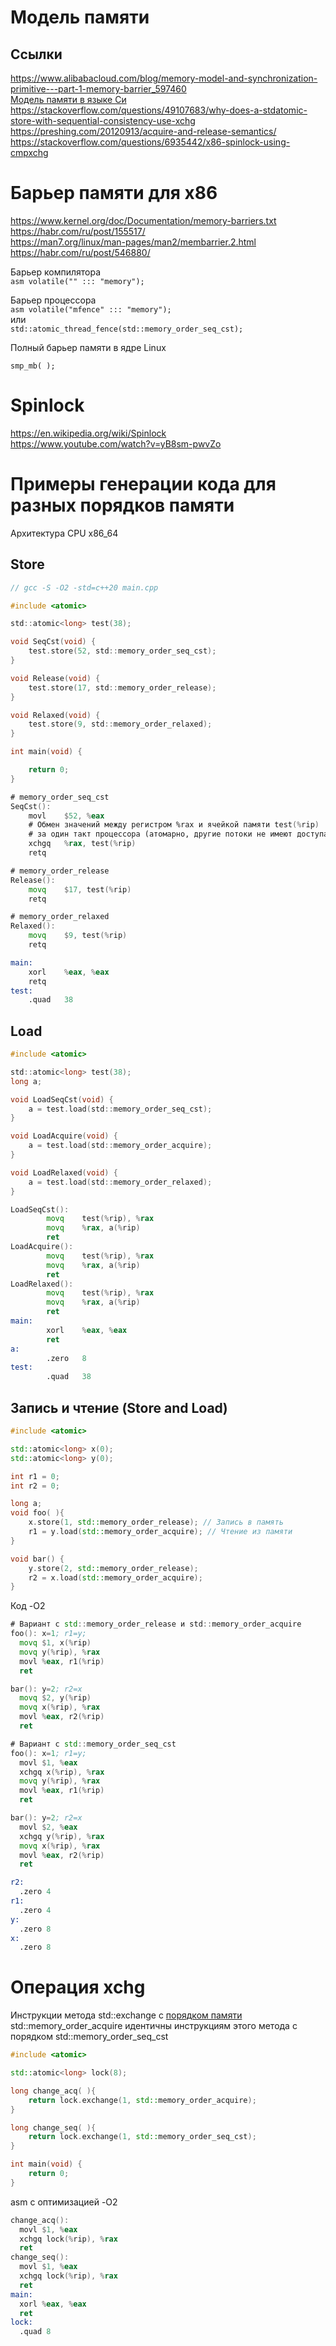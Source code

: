 # Модель памяти

## Ссылки
https://www.alibabacloud.com/blog/memory-model-and-synchronization-primitive---part-1-memory-barrier_597460  
[Модель памяти в языке Си](https://gcc.gnu.org/onlinedocs/gcc/_005f_005fatomic-Builtins.html#_005f_005fatomic-Builtins)  
https://stackoverflow.com/questions/49107683/why-does-a-stdatomic-store-with-sequential-consistency-use-xchg  
https://preshing.com/20120913/acquire-and-release-semantics/  
https://stackoverflow.com/questions/6935442/x86-spinlock-using-cmpxchg  

# Барьер памяти для x86
https://www.kernel.org/doc/Documentation/memory-barriers.txt  
https://habr.com/ru/post/155517/  
https://man7.org/linux/man-pages/man2/membarrier.2.html  
https://habr.com/ru/post/546880/  

Барьер компилятора  
```asm volatile("" ::: "memory");```  

Барьер процессора  
```asm volatile("mfence" ::: "memory");```  
или  
```std::atomic_thread_fence(std::memory_order_seq_cst);```

Полный барьер памяти в ядре Linux
```
smp_mb( );
```


# Spinlock
https://en.wikipedia.org/wiki/Spinlock  
https://www.youtube.com/watch?v=yB8sm-pwvZo  

# Примеры генерации кода для разных порядков памяти
Архитектура CPU x86_64
## Store
```c
// gcc -S -O2 -std=c++20 main.cpp

#include <atomic>

std::atomic<long> test(38);

void SeqCst(void) {
    test.store(52, std::memory_order_seq_cst);
}

void Release(void) {
    test.store(17, std::memory_order_release);
}

void Relaxed(void) {
    test.store(9, std::memory_order_relaxed);
}

int main(void) {

    return 0;
}
```
```asm
# memory_order_seq_cst
SeqCst():
    movl    $52, %eax
    # Обмен значений между регистром %rax и ячейкой памяти test(%rip)
    # за один такт процессора (атомарно, другие потоки не имеют доступа к ячейке памяти test).
    xchgq   %rax, test(%rip)
    retq

# memory_order_release
Release():
    movq    $17, test(%rip)
    retq

# memory_order_relaxed
Relaxed():
    movq    $9, test(%rip)
    retq

main:
    xorl    %eax, %eax
    retq
test:
    .quad   38
```
## Load
```c
#include <atomic>

std::atomic<long> test(38);
long a;

void LoadSeqCst(void) {
    a = test.load(std::memory_order_seq_cst);
}

void LoadAcquire(void) {
    a = test.load(std::memory_order_acquire);
}

void LoadRelaxed(void) {
    a = test.load(std::memory_order_relaxed);
}
```
```asm
LoadSeqCst():
        movq    test(%rip), %rax
        movq    %rax, a(%rip)
        ret
LoadAcquire():
        movq    test(%rip), %rax
        movq    %rax, a(%rip)
        ret
LoadRelaxed():
        movq    test(%rip), %rax
        movq    %rax, a(%rip)
        ret
main:
        xorl    %eax, %eax
        ret
a:
        .zero   8
test:
        .quad   38
```
## Запись и чтение (Store and Load)
```cpp
#include <atomic>

std::atomic<long> x(0);
std::atomic<long> y(0);

int r1 = 0;
int r2 = 0;

long a;
void foo( ){
    x.store(1, std::memory_order_release); // Запись в память
    r1 = y.load(std::memory_order_acquire); // Чтение из памяти
}

void bar() {
    y.store(2, std::memory_order_release);
    r2 = x.load(std::memory_order_acquire);
}
```
Код -O2
```asm
# Вариант с std::memory_order_release и std::memory_order_acquire
foo(): x=1; r1=y;
  movq $1, x(%rip)
  movq y(%rip), %rax
  movl %eax, r1(%rip)
  ret

bar(): y=2; r2=x
  movq $2, y(%rip)
  movq x(%rip), %rax
  movl %eax, r2(%rip)
  ret

# Вариант с std::memory_order_seq_cst
foo(): x=1; r1=y;
  movl $1, %eax
  xchgq x(%rip), %rax
  movq y(%rip), %rax
  movl %eax, r1(%rip)
  ret

bar(): y=2; r2=x
  movl $2, %eax
  xchgq y(%rip), %rax
  movq x(%rip), %rax
  movl %eax, r2(%rip)
  ret

r2:
  .zero 4
r1:
  .zero 4
y:
  .zero 8
x:
  .zero 8
```
# Операция xchg
Инструкции метода std::exchange с [порядком памяти](https://en.cppreference.com/w/cpp/atomic/memory_order) std::memory_order_acquire идентичны инструкциям этого метода с порядком std::memory_order_seq_cst
```cpp
#include <atomic>

std::atomic<long> lock(8);

long change_acq( ){
    return lock.exchange(1, std::memory_order_acquire);
}

long change_seq( ){
    return lock.exchange(1, std::memory_order_seq_cst);
}

int main(void) {
    return 0;
}
```
asm с оптимизацией -O2
```asm
change_acq():
  movl $1, %eax
  xchgq lock(%rip), %rax
  ret
change_seq():
  movl $1, %eax
  xchgq lock(%rip), %rax
  ret
main:
  xorl %eax, %eax
  ret
lock:
  .quad 8
```
